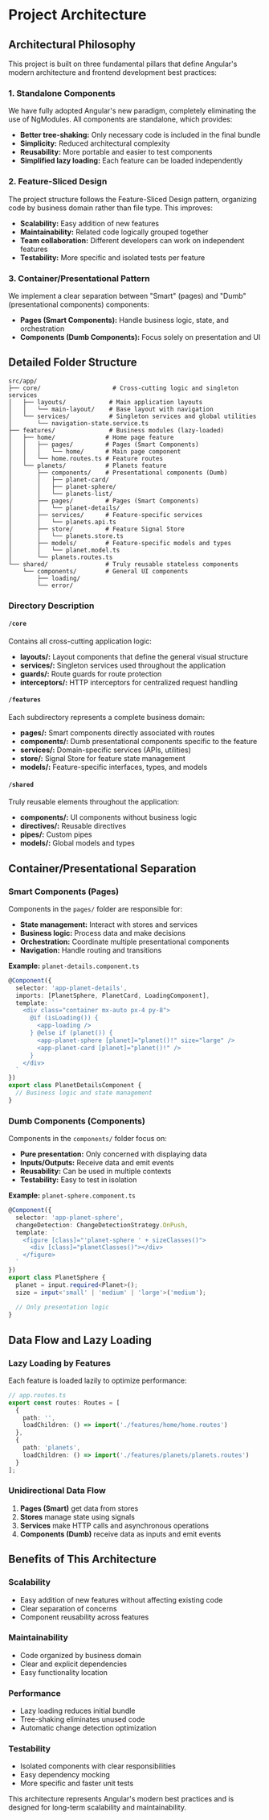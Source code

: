 # Project Architecture

## Architectural Philosophy

This project is built on three fundamental pillars that define Angular's modern architecture and frontend development best practices:

### 1. **Standalone Components**
We have fully adopted Angular's new paradigm, completely eliminating the use of NgModules. All components are standalone, which provides:
- **Better tree-shaking:** Only necessary code is included in the final bundle
- **Simplicity:** Reduced architectural complexity
- **Reusability:** More portable and easier to test components
- **Simplified lazy loading:** Each feature can be loaded independently

### 2. **Feature-Sliced Design**
The project structure follows the Feature-Sliced Design pattern, organizing code by business domain rather than file type. This improves:
- **Scalability:** Easy addition of new features
- **Maintainability:** Related code logically grouped together
- **Team collaboration:** Different developers can work on independent features
- **Testability:** More specific and isolated tests per feature

### 3. **Container/Presentational Pattern**
We implement a clear separation between "Smart" (pages) and "Dumb" (presentational components) components:
- **Pages (Smart Components):** Handle business logic, state, and orchestration
- **Components (Dumb Components):** Focus solely on presentation and UI

## Detailed Folder Structure

```
src/app/
├── core/                    # Cross-cutting logic and singleton services
│   ├── layouts/            # Main application layouts
│   │   └── main-layout/    # Base layout with navigation
│   └── services/           # Singleton services and global utilities
│       └── navigation-state.service.ts
├── features/               # Business modules (lazy-loaded)
│   ├── home/              # Home page feature
│   │   ├── pages/         # Pages (Smart Components)
│   │   │   └── home/      # Main page component
│   │   └── home.routes.ts # Feature routes
│   └── planets/           # Planets feature
│       ├── components/    # Presentational components (Dumb)
│       │   ├── planet-card/
│       │   ├── planet-sphere/
│       │   └── planets-list/
│       ├── pages/         # Pages (Smart Components)
│       │   └── planet-details/
│       ├── services/      # Feature-specific services
│       │   └── planets.api.ts
│       ├── store/         # Feature Signal Store
│       │   └── planets.store.ts
│       ├── models/        # Feature-specific models and types
│       │   └── planet.model.ts
│       └── planets.routes.ts
└── shared/                # Truly reusable stateless components
    └── components/        # General UI components
        ├── loading/
        └── error/
```

### Directory Description

#### `/core`
Contains all cross-cutting application logic:
- **layouts/:** Layout components that define the general visual structure
- **services/:** Singleton services used throughout the application
- **guards/:** Route guards for route protection
- **interceptors/:** HTTP interceptors for centralized request handling

#### `/features`
Each subdirectory represents a complete business domain:
- **pages/:** Smart components directly associated with routes
- **components/:** Dumb presentational components specific to the feature
- **services/:** Domain-specific services (APIs, utilities)
- **store/:** Signal Store for feature state management
- **models/:** Feature-specific interfaces, types, and models

#### `/shared`
Truly reusable elements throughout the application:
- **components/:** UI components without business logic
- **directives/:** Reusable directives
- **pipes/:** Custom pipes
- **models/:** Global models and types

## Container/Presentational Separation

### Smart Components (Pages)
Components in the `pages/` folder are responsible for:
- **State management:** Interact with stores and services
- **Business logic:** Process data and make decisions
- **Orchestration:** Coordinate multiple presentational components
- **Navigation:** Handle routing and transitions

**Example:** `planet-details.component.ts`
```typescript
@Component({
  selector: 'app-planet-details',
  imports: [PlanetSphere, PlanetCard, LoadingComponent],
  template: `
    <div class="container mx-auto px-4 py-8">
      @if (isLoading()) {
        <app-loading />
      } @else if (planet()) {
        <app-planet-sphere [planet]="planet()!" size="large" />
        <app-planet-card [planet]="planet()!" />
      }
    </div>
  `
})
export class PlanetDetailsComponent {
  // Business logic and state management
}
```

### Dumb Components (Components)
Components in the `components/` folder focus on:
- **Pure presentation:** Only concerned with displaying data
- **Inputs/Outputs:** Receive data and emit events
- **Reusability:** Can be used in multiple contexts
- **Testability:** Easy to test in isolation

**Example:** `planet-sphere.component.ts`
```typescript
@Component({
  selector: 'app-planet-sphere',
  changeDetection: ChangeDetectionStrategy.OnPush,
  template: `
    <figure [class]="'planet-sphere ' + sizeClasses()">
      <div [class]="planetClasses()"></div>
    </figure>
  `
})
export class PlanetSphere {
  planet = input.required<Planet>();
  size = input<'small' | 'medium' | 'large'>('medium');
  
  // Only presentation logic
}
```

## Data Flow and Lazy Loading

### Lazy Loading by Features
Each feature is loaded lazily to optimize performance:

```typescript
// app.routes.ts
export const routes: Routes = [
  {
    path: '',
    loadChildren: () => import('./features/home/home.routes')
  },
  {
    path: 'planets',
    loadChildren: () => import('./features/planets/planets.routes')
  }
];
```

### Unidirectional Data Flow
1. **Pages (Smart)** get data from stores
2. **Stores** manage state using signals
3. **Services** make HTTP calls and asynchronous operations
4. **Components (Dumb)** receive data as inputs and emit events

## Benefits of This Architecture

### Scalability
- Easy addition of new features without affecting existing code
- Clear separation of concerns
- Component reusability across features

### Maintainability
- Code organized by business domain
- Clear and explicit dependencies
- Easy functionality location

### Performance
- Lazy loading reduces initial bundle
- Tree-shaking eliminates unused code
- Automatic change detection optimization

### Testability
- Isolated components with clear responsibilities
- Easy dependency mocking
- More specific and faster unit tests

This architecture represents Angular's modern best practices and is designed for long-term scalability and maintainability.
